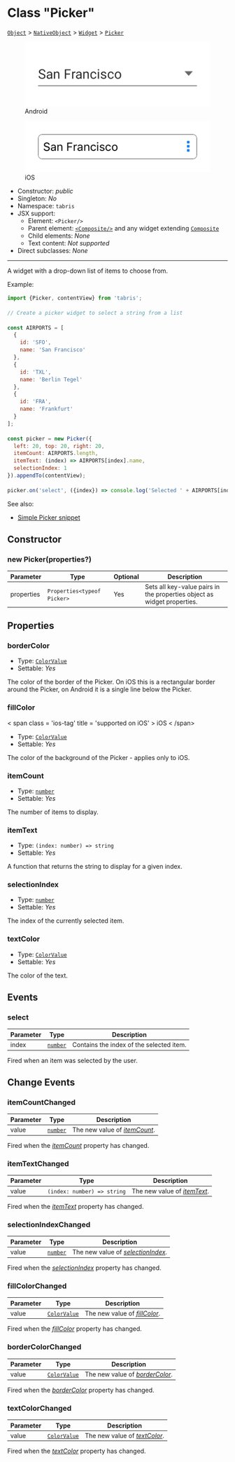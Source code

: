 ---
---
# Class "Picker"

<span style="white-space:nowrap;">[`Object`](https://developer.mozilla.org/en-US/docs/Web/JavaScript/Reference/Global_Objects/Object)</span> > <span style="white-space:nowrap;">[`NativeObject`](NativeObject.md)</span> > <span style="white-space:nowrap;">[`Widget`](Widget.md)</span> > <span style="white-space:nowrap;">[`Picker`](Picker.md)</span>

<div class="tabris-image"><figure><div><img srcset="img\android\Picker.png 2x" src="img\android\Picker.png" alt="Picker on Android"/></div><figcaption>Android</figcaption></figure><figure><div><img srcset="img\ios\Picker.png 2x" src="img\ios\Picker.png" alt="Picker on iOS"/></div><figcaption>iOS</figcaption></figure></div>

* Constructor: *public*
* Singleton: *No*
* Namespace: `tabris`
* JSX support:
  * Element: `<Picker/>`
  * Parent element: [`<Composite/>`](Composite.md) and any widget extending <span style="white-space:nowrap;">[`Composite`](Composite.md)</span>
  * Child elements: *None*
  * Text content: *Not supported*
* Direct subclasses: *None*
--------
A widget with a drop-down list of items to choose from.


Example:
```js
import {Picker, contentView} from 'tabris';

// Create a picker widget to select a string from a list

const AIRPORTS = [
  {
    id: 'SFO',
    name: 'San Francisco'
  },
  {
    id: 'TXL',
    name: 'Berlin Tegel'
  },
  {
    id: 'FRA',
    name: 'Frankfurt'
  }
];

const picker = new Picker({
  left: 20, top: 20, right: 20,
  itemCount: AIRPORTS.length,
  itemText: (index) => AIRPORTS[index].name,
  selectionIndex: 1
}).appendTo(contentView);

picker.on('select', ({index}) => console.log('Selected ' + AIRPORTS[index].id));
```
See also:

- [Simple Picker snippet](https://github.com/eclipsesource/tabris-js/tree/v3.0.0-beta2-dev.20190219+1046/snippets/picker.js)

## Constructor

### new Picker(properties?)

Parameter|Type|Optional|Description
-|-|-|-
properties | <span style="white-space:nowrap;">`Properties<typeof Picker>`</span> | Yes | Sets all key-value pairs in the properties object as widget properties.

## Properties

### borderColor


* Type: <span style="white-space:nowrap;">[`ColorValue`](../types.md#colorvalue)</span>
* Settable: *Yes*



The color of the border of the Picker. On iOS this is a rectangular border around the Picker, on Android it is a single line below the Picker.

### fillColor
<p class="platforms"> < span class = 'ios-tag' title = 'supported on iOS' > iOS < /span></p>

* Type: <span style="white-space:nowrap;">[`ColorValue`](../types.md#colorvalue)</span>
* Settable: *Yes*



The color of the background of the Picker - applies only to iOS.

### itemCount


* Type: <span style="white-space:nowrap;">[`number`](https://developer.mozilla.org/en-US/docs/Web/JavaScript/Data_structures#Number_type)</span>
* Settable: *Yes*



The number of items to display.

### itemText


* Type: <span style="white-space:nowrap;">`(index: number) => string`</span>
* Settable: *Yes*



A function that returns the string to display for a given index.

### selectionIndex


* Type: <span style="white-space:nowrap;">[`number`](https://developer.mozilla.org/en-US/docs/Web/JavaScript/Data_structures#Number_type)</span>
* Settable: *Yes*



The index of the currently selected item.

### textColor


* Type: <span style="white-space:nowrap;">[`ColorValue`](../types.md#colorvalue)</span>
* Settable: *Yes*



The color of the text.


## Events

### select

Parameter|Type|Description
-|-|-
index | <span style="white-space:nowrap;">[`number`](https://developer.mozilla.org/en-US/docs/Web/JavaScript/Data_structures#Number_type)</span> | Contains the index of the selected item.

Fired when an item was selected by the user.

## Change Events

### itemCountChanged

Parameter|Type|Description
-|-|-
value | <span style="white-space:nowrap;">[`number`](https://developer.mozilla.org/en-US/docs/Web/JavaScript/Data_structures#Number_type)</span> | The new value of [*itemCount*](#itemCount).

Fired when the [*itemCount*](#itemCount) property has changed.

### itemTextChanged

Parameter|Type|Description
-|-|-
value | <span style="white-space:nowrap;">`(index: number) => string`</span> | The new value of [*itemText*](#itemText).

Fired when the [*itemText*](#itemText) property has changed.

### selectionIndexChanged

Parameter|Type|Description
-|-|-
value | <span style="white-space:nowrap;">[`number`](https://developer.mozilla.org/en-US/docs/Web/JavaScript/Data_structures#Number_type)</span> | The new value of [*selectionIndex*](#selectionIndex).

Fired when the [*selectionIndex*](#selectionIndex) property has changed.

### fillColorChanged

Parameter|Type|Description
-|-|-
value | <span style="white-space:nowrap;">[`ColorValue`](../types.md#colorvalue)</span> | The new value of [*fillColor*](#fillColor).

Fired when the [*fillColor*](#fillColor) property has changed.

### borderColorChanged

Parameter|Type|Description
-|-|-
value | <span style="white-space:nowrap;">[`ColorValue`](../types.md#colorvalue)</span> | The new value of [*borderColor*](#borderColor).

Fired when the [*borderColor*](#borderColor) property has changed.

### textColorChanged

Parameter|Type|Description
-|-|-
value | <span style="white-space:nowrap;">[`ColorValue`](../types.md#colorvalue)</span> | The new value of [*textColor*](#textColor).

Fired when the [*textColor*](#textColor) property has changed.

